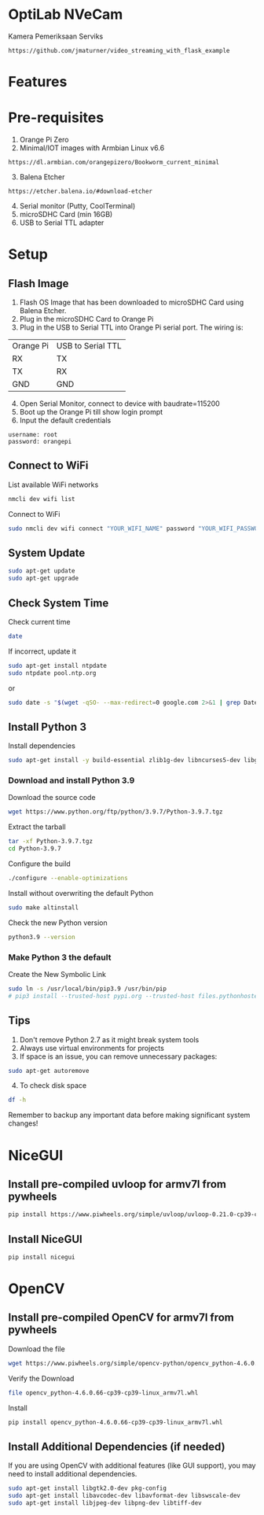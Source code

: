 # OptiLab NVeCam

Kamera Pemeriksaan Serviks
```
https://github.com/jmaturner/video_streaming_with_flask_example
```

# Features

# Pre-requisites
1. Orange Pi Zero
2. Minimal/IOT images with Armbian Linux v6.6
```
https://dl.armbian.com/orangepizero/Bookworm_current_minimal
```
3. Balena Etcher
```
https://etcher.balena.io/#download-etcher
```
4. Serial monitor (Putty, CoolTerminal)
5. microSDHC Card (min 16GB)
6. USB to Serial TTL adapter

# Setup
## Flash Image
1. Flash OS Image that has been downloaded to microSDHC Card using Balena Etcher.
2. Plug in the microSDHC Card to Orange Pi
3. Plug in the USB to Serial TTL into Orange Pi serial port. The wiring is:

<table>
  <tr>
    <td>Orange Pi</td>
    <td>USB to Serial TTL</td>
  </tr>
  <tr>
    <td>RX</td>
    <td>TX</td>
  </tr>
  <tr>
    <td>TX</td>
    <td>RX</td>
  </tr>
  <tr>
    <td>GND</td>
    <td>GND</td>
  </tr>
</table>

4. Open Serial Monitor, connect to device with baudrate=115200
5. Boot up the Orange Pi till show login prompt
6. Input the default credentials
```
username: root
password: orangepi
```

## Connect to WiFi
List available WiFi networks
```bash
nmcli dev wifi list
```

Connect to WiFi
```bash
sudo nmcli dev wifi connect "YOUR_WIFI_NAME" password "YOUR_WIFI_PASSWORD"
```

## System Update
```bash
sudo apt-get update
sudo apt-get upgrade
```

## Check System Time
Check current time
```bash
date
```

If incorrect, update it
```bash
sudo apt-get install ntpdate
sudo ntpdate pool.ntp.org
```
or
```bash
sudo date -s "$(wget -qSO- --max-redirect=0 google.com 2>&1 | grep Date: | cut -d' ' -f5-8)Z"
```

## Install Python 3
Install dependencies
```bash
sudo apt-get install -y build-essential zlib1g-dev libncurses5-dev libgdbm-dev libnss3-dev libssl-dev libreadline-dev libffi-dev
```

### Download and install Python 3.9
Download the source code
```bash
wget https://www.python.org/ftp/python/3.9.7/Python-3.9.7.tgz
```
Extract the tarball
```bash
tar -xf Python-3.9.7.tgz
cd Python-3.9.7
```
Configure the build
```bash
./configure --enable-optimizations
```
Install without overwriting the default Python
```bash
sudo make altinstall
```

Check the new Python version
```bash
python3.9 --version
```

### Make Python 3 the default
Create the New Symbolic Link
```bash
sudo ln -s /usr/local/bin/pip3.9 /usr/bin/pip
# pip3 install --trusted-host pypi.org --trusted-host files.pythonhosted.org -U pip setuptools
```

## Tips
1. Don't remove Python 2.7 as it might break system tools
2. Always use virtual environments for projects
3. If space is an issue, you can remove unnecessary packages:
```bash
sudo apt-get autoremove
```
4. To check disk space
```bash
df -h
```
Remember to backup any important data before making significant system changes!

# NiceGUI
## Install pre-compiled uvloop for armv7l from pywheels
```bash
pip install https://www.piwheels.org/simple/uvloop/uvloop-0.21.0-cp39-cp39-linux_armv7l.whl#sha256=ad1a4a5a50e4cd1bbad593aef42c1e9ff0aff0a88b5b9148a873c3cc6d4f74ea
```

## Install NiceGUI
```bash
pip install nicegui
```

# OpenCV
## Install pre-compiled OpenCV for armv7l from pywheels
Download the file
```bash
wget https://www.piwheels.org/simple/opencv-python/opencv_python-4.6.0.66-cp39-cp39-linux_armv7l.whl
```
Verify the Download
```bash
file opencv_python-4.6.0.66-cp39-cp39-linux_armv7l.whl
```
Install
```bash
pip install opencv_python-4.6.0.66-cp39-cp39-linux_armv7l.whl
```
## Install Additional Dependencies (if needed)
If you are using OpenCV with additional features (like GUI support), you may need to install additional dependencies.
```bash
sudo apt-get install libgtk2.0-dev pkg-config
sudo apt-get install libavcodec-dev libavformat-dev libswscale-dev
sudo apt-get install libjpeg-dev libpng-dev libtiff-dev
```
